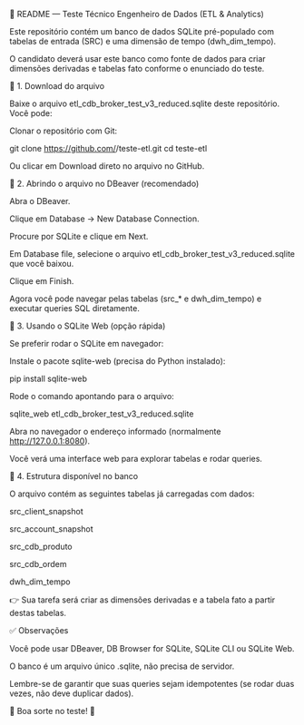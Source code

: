 📘 README — Teste Técnico Engenheiro de Dados (ETL & Analytics)

Este repositório contém um banco de dados SQLite pré-populado com tabelas de entrada (SRC) e uma dimensão de tempo (dwh_dim_tempo).

O candidato deverá usar este banco como fonte de dados para criar dimensões derivadas e tabelas fato conforme o enunciado do teste.

🔹 1. Download do arquivo

Baixe o arquivo etl_cdb_broker_test_v3_reduced.sqlite deste repositório.
Você pode:

Clonar o repositório com Git:

git clone https://github.com/<seu-repo>/teste-etl.git
cd teste-etl


Ou clicar em Download direto no arquivo no GitHub.

🔹 2. Abrindo o arquivo no DBeaver (recomendado)

Abra o DBeaver.

Clique em Database → New Database Connection.

Procure por SQLite e clique em Next.

Em Database file, selecione o arquivo etl_cdb_broker_test_v3_reduced.sqlite que você baixou.

Clique em Finish.

Agora você pode navegar pelas tabelas (src_* e dwh_dim_tempo) e executar queries SQL diretamente.

🔹 3. Usando o SQLite Web (opção rápida)

Se preferir rodar o SQLite em navegador:

Instale o pacote sqlite-web (precisa do Python instalado):

pip install sqlite-web


Rode o comando apontando para o arquivo:

sqlite_web etl_cdb_broker_test_v3_reduced.sqlite


Abra no navegador o endereço informado (normalmente http://127.0.0.1:8080).

Você verá uma interface web para explorar tabelas e rodar queries.

🔹 4. Estrutura disponível no banco

O arquivo contém as seguintes tabelas já carregadas com dados:

src_client_snapshot

src_account_snapshot

src_cdb_produto

src_cdb_ordem

dwh_dim_tempo

👉 Sua tarefa será criar as dimensões derivadas e a tabela fato a partir destas tabelas.

✅ Observações

Você pode usar DBeaver, DB Browser for SQLite, SQLite CLI ou SQLite Web.

O banco é um arquivo único .sqlite, não precisa de servidor.

Lembre-se de garantir que suas queries sejam idempotentes (se rodar duas vezes, não deve duplicar dados).

📌 Boa sorte no teste! 🚀
